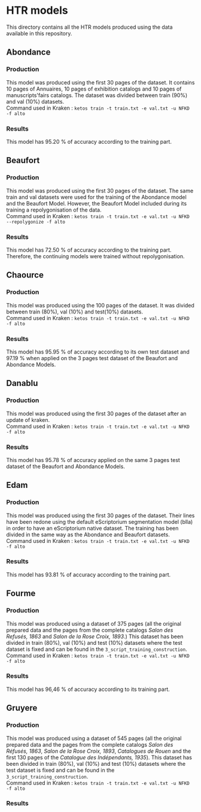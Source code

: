 # HTR models

This directory contains all the HTR models produced using the data available in this repository. 

## Abondance

### Production

This model was produced using the first 30 pages of the dataset. It contains 10 pages of Annuaires, 10 pages of exhibition catalogs and 10 pages of manuscripts'fairs catalogs. The dataset was divided between train (90%) and val (10%) datasets. <br/>
Command used in Kraken : `ketos train -t train.txt -e val.txt -u NFKD -f alto`

### Results
This model has 95.20 % of accuracy according to the training part.

## Beaufort

### Production

This model was produced using the first 30 pages of the dataset. The same train and val datasets were used for the training of the Abondance model and the Beaufort Model. However, the Beaufort Model included during its training a repolygonisation of the data.<br/>
Command used in Kraken : `ketos train -t train.txt -e val.txt -u NFKD --repolygonize -f alto`

### Results
This model has 72.50 % of accuracy according to the training part. Therefore, the continuing models were trained without repolygonisation.

## Chaource

### Production

This model was produced using the 100 pages of the dataset. It was divided between train (80%), val (10%) and test(10%) datasets.<br/>
Command used in Kraken : `ketos train -t train.txt -e val.txt -u NFKD -f alto`

### Results
This model has 95.95 % of accuracy according to its own test dataset and 97.19 % when applied on the 3 pages test dataset of the Beaufort and Abondance Models.

## Danablu

### Production

This model was produced using the first 30 pages of the dataset after an update of kraken.<br/>
Command used in Kraken : `ketos train -t train.txt -e val.txt -u NFKD -f alto`

### Results
This model has 95.78 % of accuracy applied on the same 3 pages test dataset of the Beaufort and Abondance Models.

## Edam
### Production

This model was produced using the first 30 pages of the dataset. Their lines have been redone using the default eScriptorium segmentation model (blla) in order to have an eScriptorium native dataset. The training has been divided in the same way as the Abondance and Beaufort datasets.<br/>
Command used in Kraken : `ketos train -t train.txt -e val.txt -u NFKD -f alto`

### Results
This model has 93.81 % of accuracy according to the training part.

## Fourme

### Production

This model was produced using a dataset of 375 pages (all the original prepared data and the pages from the complete catalogs _Salon des Refusés, 1863_ and _Salon de la Rose Croix, 1893_.) This dataset has been divided in train (80%), val (10%) and test (10%) datasets where the test dataset is fixed and can be found in the `3_script_training_construction`.<br/>
Command used in Kraken : `ketos train -t train.txt -e val.txt -u NFKD -f alto`

### Results
This model has 96,46 % of accuracy according to its training part.

## Gruyere

### Production

This model was produced using a dataset of 545 pages (all the original prepared data and the pages from the complete catalogs _Salon des Réfusés, 1863_, _Salon de la Rose Croix, 1893_, _Catalogues de Rouen_ and the first 130 pages of the _Catalogue des Indépendants, 1935_). This dataset has been divided in train (80%), val (10%) and test (10%) datasets where the test dataset is fixed and can be found in the `3_script_training_construction`.<br/>
Command used in Kraken : `ketos train -t train.txt -e val.txt -u NFKD -f alto`

### Results
